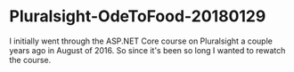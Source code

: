# Pluralsight-OdeToFood-20180129

I initially went through the ASP.NET Core course on Pluralsight a couple years ago in August of 2016. So since it's been so long I wanted to rewatch the course.
